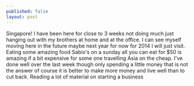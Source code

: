 ```yaml
---
published: false
layout: post
---
```


Singapore! I have been here for close to 3 weeks not doing much just hanging out with my brothers at home and at the office.
I can see myself moving here in the future maybe next year for now for 2014 I will just visit.
Eating some amazing food Sabio's on a sunday all you can eat for $50 is amazing if a bit expensive for some one travelling Asia on the cheap. 
I've done well over the last week though only spending a little money that is not the answer of course it is better to make more money and live well than to cut back.
Reading a lot of material on starting a business 

